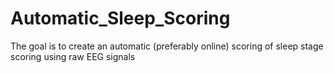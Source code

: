 # Automatic_Sleep_Scoring
The goal is to create an automatic (preferably online) scoring of sleep stage scoring using raw EEG signals
